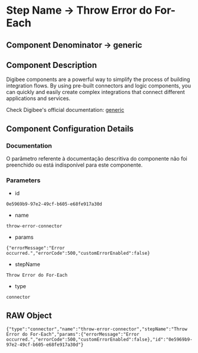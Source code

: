 # Step Name -> Throw Error do For-Each
## Component Denominator -> generic

## Component Description

Digibee components are a powerful way to simplify the process of building integration flows. By using pre-built connectors and logic components, you can quickly and easily create complex integrations that connect different applications and services.

Check Digibee's official documentation: [generic](https://docs.digibee.com/documentation "Digibee documentation")

## Component Configuration Details
### Documentation

O parâmetro referente à documentação descritiva do componente não foi preenchido ou está indisponível para este componente.

### Parameters

* id
```
0e5969b9-97e2-49cf-b605-e68fe917a30d
```

* name
```
throw-error-connector
```

* params
```
{"errorMessage":"Error occurred.","errorCode":500,"customErrorEnabled":false}
```

* stepName
```
Throw Error do For-Each
```

* type
```
connector
```


## RAW Object

```
{"type":"connector","name":"throw-error-connector","stepName":"Throw Error do For-Each","params":{"errorMessage":"Error occurred.","errorCode":500,"customErrorEnabled":false},"id":"0e5969b9-97e2-49cf-b605-e68fe917a30d"}
```